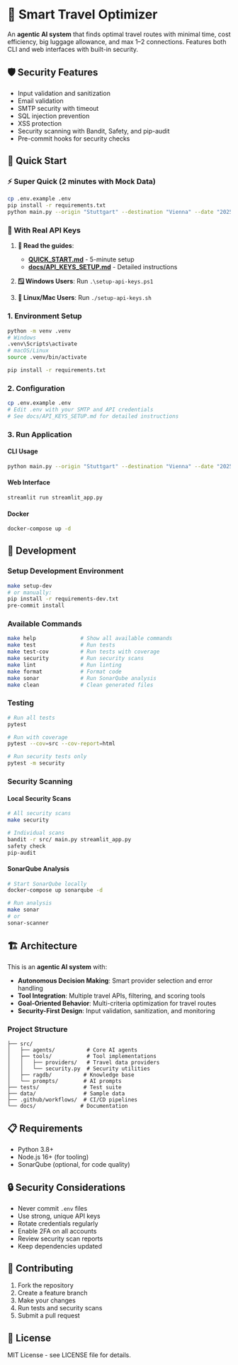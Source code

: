 # 🚀 Smart Travel Optimizer

An **agentic AI system** that finds optimal travel routes with minimal time, cost efficiency, big luggage allowance, and max 1–2 connections. Features both CLI and web interfaces with built-in security.

## 🛡️ Security Features

- Input validation and sanitization
- Email validation
- SMTP security with timeout
- SQL injection prevention
- XSS protection
- Security scanning with Bandit, Safety, and pip-audit
- Pre-commit hooks for security checks

## 🚀 Quick Start

### ⚡ Super Quick (2 minutes with Mock Data)
```bash
cp .env.example .env
pip install -r requirements.txt
python main.py --origin "Stuttgart" --destination "Vienna" --date "2025-10-01"
```

### 🔑 With Real API Keys
1. **📖 Read the guides**:
   - **[QUICK_START.md](QUICK_START.md)** - 5-minute setup
   - **[docs/API_KEYS_SETUP.md](docs/API_KEYS_SETUP.md)** - Detailed instructions

2. **🪟 Windows Users**: Run `.\setup-api-keys.ps1`
3. **🐧 Linux/Mac Users**: Run `./setup-api-keys.sh`

### 1. Environment Setup
```bash
python -m venv .venv
# Windows
.venv\Scripts\activate
# macOS/Linux
source .venv/bin/activate

pip install -r requirements.txt
```

### 2. Configuration
```bash
cp .env.example .env
# Edit .env with your SMTP and API credentials
# See docs/API_KEYS_SETUP.md for detailed instructions
```

### 3. Run Application

#### CLI Usage
```bash
python main.py --origin "Stuttgart" --destination "Vienna" --date "2025-10-01" --bags 2 --max-connections 2 --email you@example.com
```

#### Web Interface
```bash
streamlit run streamlit_app.py
```

#### Docker
```bash
docker-compose up -d
```

## 🧪 Development

### Setup Development Environment
```bash
make setup-dev
# or manually:
pip install -r requirements-dev.txt
pre-commit install
```

### Available Commands
```bash
make help              # Show all available commands
make test              # Run tests
make test-cov          # Run tests with coverage
make security          # Run security scans
make lint              # Run linting
make format            # Format code
make sonar             # Run SonarQube analysis
make clean             # Clean generated files
```

### Testing
```bash
# Run all tests
pytest

# Run with coverage
pytest --cov=src --cov-report=html

# Run security tests only
pytest -m security
```

### Security Scanning

#### Local Security Scans
```bash
# All security scans
make security

# Individual scans
bandit -r src/ main.py streamlit_app.py
safety check
pip-audit
```

#### SonarQube Analysis
```bash
# Start SonarQube locally
docker-compose up sonarqube -d

# Run analysis
make sonar
# or
sonar-scanner
```

## 🏗️ Architecture

This is an **agentic AI system** with:

- **Autonomous Decision Making**: Smart provider selection and error handling
- **Tool Integration**: Multiple travel APIs, filtering, and scoring tools  
- **Goal-Oriented Behavior**: Multi-criteria optimization for travel routes
- **Security-First Design**: Input validation, sanitization, and monitoring

### Project Structure
```
├── src/
│   ├── agents/          # Core AI agents
│   ├── tools/           # Tool implementations
│   │   ├── providers/   # Travel data providers
│   │   └── security.py  # Security utilities
│   ├── ragdb/          # Knowledge base
│   └── prompts/        # AI prompts
├── tests/              # Test suite
├── data/               # Sample data
├── .github/workflows/  # CI/CD pipelines
└── docs/              # Documentation
```

## 📋 Requirements

- Python 3.8+
- Node.js 16+ (for tooling)
- SonarQube (optional, for code quality)

## 🔒 Security Considerations

- Never commit `.env` files
- Use strong, unique API keys
- Rotate credentials regularly  
- Enable 2FA on all accounts
- Review security scan reports
- Keep dependencies updated

## 🤝 Contributing

1. Fork the repository
2. Create a feature branch
3. Make your changes
4. Run tests and security scans
5. Submit a pull request

## 📜 License

MIT License - see LICENSE file for details.
